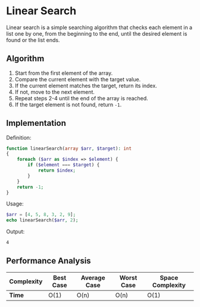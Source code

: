 # Linear Search
Linear search is a simple searching algorithm that checks each element in a list one by one, from the beginning to the end, until the desired element is found or the list ends.

## Algorithm
1. Start from the first element of the array.
2. Compare the current element with the target value.
3. If the current element matches the target, return its index.
4. If not, move to the next element.
5. Repeat steps 2-4 until the end of the array is reached.
6. If the target element is not found, return `-1`.

## Implementation
Definition:
```php
function linearSearch(array $arr, $target): int
{
    foreach ($arr as $index => $element) {
        if ($element === $target) {
            return $index;
        }
    }
    return -1;
}
```
Usage:
```php
$arr = [4, 5, 8, 3, 2, 9];
echo linearSearch($arr, 2);
```

Output:
```txt
4
```

## Performance Analysis
| Complexity | Best Case | Average Case | Worst Case | Space Complexity |
| ---------- | --------- | ------------ | ---------- | ---------------- |
| **Time**   | O(1)      | O(n)         | O(n)       | O(1)             |
